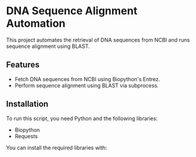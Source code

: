 # DNA Sequence Alignment Automation

This project automates the retrieval of DNA sequences from NCBI and runs sequence alignment using BLAST.

## Features
- Fetch DNA sequences from NCBI using Biopython's Entrez.
- Perform sequence alignment using BLAST via subprocess.

## Installation
To run this script, you need Python and the following libraries:
- Biopython
- Requests

You can install the required libraries with:

